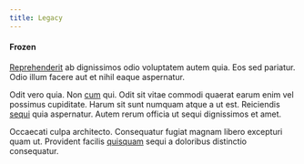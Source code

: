 ```yaml
---
title: Legacy
---
```


#### Frozen

[Reprehenderit](/facere/odit/licensed_granite_salad.md) ab dignissimos odio voluptatem autem quia. Eos sed pariatur. Odio illum facere aut et nihil eaque aspernatur.

Odit vero quia. Non [cum](/eos/libero/new_jersey_utilize.md) qui. Odit sit vitae commodi quaerat earum enim vel possimus cupiditate. Harum sit sunt numquam atque a ut est. Reiciendis [sequi](/dolore/et/calculate.md) quia aspernatur. Autem rerum officia ut sequi dignissimos et amet.

Occaecati culpa architecto. Consequatur fugiat magnam libero excepturi quam ut. Provident facilis [quisquam](/facere/odit/licensed_granite_salad.md) sequi a doloribus distinctio consequatur.
